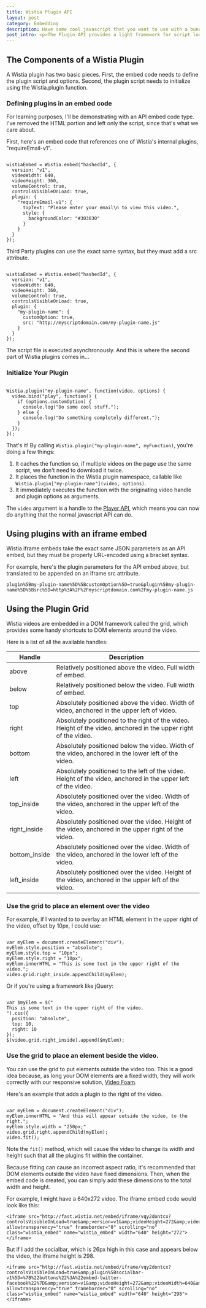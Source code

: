 ```yaml
---
title: Wistia Plugin API
layout: post
category: Embedding
description: Have some cool javascript that you want to use with a bunch of videos? The Plugin API lets you create a simple script package that works with any Wistia embed code.
post_intro: <p>The Plugin API provides a light framework for script loading and initialization on a video, as well as some convenient properties for positioning DOM elements.</p><p>It works with all embed types, including iframes, which means you can even use plugins in systems that don't allow script tags.</p>
---
```



## The Components of a Wistia Plugin

A Wistia plugin has two basic pieces. First, the embed code needs to define the plugin script and options. Second, the plugin script needs to initialize using the Wistia.plugin function.


### Defining plugins in an embed code

For learning purposes, I'll be demonstrating with an API embed code type. I've removed the HTML portion and left only the script, since that's what we care about.

First, here's an embed code that references one of Wistia's internal plugins, "requireEmail-v1".

<pre><code class="language-javascript">
wistiaEmbed = Wistia.embed("hashedId", {
  version: "v1",
  videoWidth: 640,
  videoHeight: 360,
  volumeControl: true,
  controlsVisibleOnLoad: true,
  plugin: {
    "requireEmail-v1": {
      topText: "Please enter your email\n to view this video.",
      style: {
        backgroundColor: "#303030"
      }
    }
  }
});
</code></pre>

Third Party plugins can use the exact same syntax, but they must add a src attribute.

<pre><code class="language-javascript">
wistiaEmbed = Wistia.embed("hashedId", {
  version: "v1",
  videoWidth: 640,
  videoHeight: 360,
  volumeControl: true,
  controlsVisibleOnLoad: true,
  plugin: {
    "my-plugin-name": {
      customOption: true,
      src: "http://myscriptdomain.com/my-plugin-name.js"
    }
  }
});
</code></pre>

The script file is executed asynchronously. And this is where the second part of Wistia plugins comes in...


### Initialize Your Plugin

<pre><code class="language-javascript">
Wistia.plugin("my-plugin-name", function(video, options) {
  video.bind("play", function() {
    if (options.customOption) {
      console.log("Do some cool stuff.");
    } else {
      console.log("Do something completely different.");
    }
  });
});
</code></pre>

That's it! By calling `Wistia.plugin("my-plugin-name", myFunction)`, you're doing a few things:

1. It caches the function so, if multiple videos on the page use the same script, we don't need to download it twice.
2. It places the function in the Wistia.plugin namespace, callable like `Wistia.plugin["my-plugin-name"](video, options)`.
3. It immediately executes the function with the originating video handle and plugin options as arguments.

The `video` argument is a handle to the [Player API](player-api), which means you can now do anything that the normal 
javascript API can do.


## Using plugins with an iframe embed

Wistia iframe embeds take the exact same JSON parameters as an API embed, but they must be properly URL-encoded using a bracket syntax.

For example, here's the plugin parameters for the API embed above, but translated to be appended on an iframe src attribute.

    plugin%5Bmy-plugin-name%5D%5BcustomOption%5D=true&plugin%5Bmy-plugin-name%5D%5Bsrc%5D=http%3A%2F%2Fmyscriptdomain.com%2Fmy-plugin-name.js


## Using the Plugin Grid

Wistia videos are embedded in a DOM framework called the grid, which provides some handy shortcuts to DOM elements around the video.

Here is a list of all the available handles:

Handle          | Description
------          | -----------
above           | Relatively positioned above the video. Full width of embed.
below           | Relatively positioned below the video. Full width of embed.
top             | Absolutely positioned above the video. Width of video, anchored in the upper left of video.
right           | Absolutely positioned to the right of the video. Height of the video, anchored in the upper right of the video.
bottom          | Absolutely positioned below the video. Width of the video, anchored in the lower left of the video.
left            | Absolutely positioned to the left of the video. Height of the video, anchored in the upper left of the video.
top_inside      | Absolutely positioned over the video. Width of the video, anchored in the upper left of the video.
right_inside    | Absolutely positioned over the video. Height of the video, anchored in the upper right of the video.
bottom_inside   | Absolutely positioned over the video. Width of the video, anchored in the lower left of the video.
left_inside     | Absolutely positioned over the video. Height of the video, anchored in the upper left of the video.


### Use the grid to place an element over the video

For example, if I wanted to to overlay an HTML element in the upper right of the video, offset by 10px, I could use:

<pre><code class="language-javascript">
var myElem = document.createElement("div");
myElem.style.position = "absolute";
myElem.style.top = "10px";
myElem.style.right = "10px";
myElem.innerHTML = "This is some text in the upper right of the video.";
video.grid.right_inside.appendChild(myElem);
</code></pre>

Or if you're using a framework like jQuery:

<pre><code class="language-javascript">
var $myElem = $("<div>This is some text in the upper right of the video.</div>").css({
  position: "absolute",
  top: 10,
  right: 10
});
$(video.grid.right_inside).append($myElem);
</code></pre>


### Use the grid to place an element beside the video.

You can use the grid to put elements outside the video too. This is a good idea because, as long 
your DOM elements are a fixed width, they will work correctly with our responsive solution, 
[Video Foam](http://wistia.github.com/demobin/video-foam/).

Here's an example that adds a plugin to the right of the video.

<pre><code class="language-javascript">
var myElem = document.createElement("div");
myElem.innerHTML = "And this will appear outside the video, to the right.";
myElem.style.width = "250px;"
video.grid.right.appendChild(myElem);
video.fit();
</code></pre>

Note the `fit()` method, which will cause the video to change its width and height such that all 
the plugins fit within the container.

Because fitting can cause an incorrect aspect ratio, it's recommended that DOM elements outside 
the video have fixed dimensions. Then, when the embed code is created, you can simply add these 
dimensions to the total width and height.

For example, I might have a 640x272 video. The iframe embed code would look like this:

    <iframe src="http://fast.wistia.net/embed/iframe/vqy2dontcx?controlsVisibleOnLoad=true&amp;version=v1&amp;videoHeight=272&amp;videoWidth=640&amp;volumeControl=true" allowtransparency="true" frameborder="0" scrolling="no" class="wistia_embed" name="wistia_embed" width="640" height="272"></iframe>

But if I add the socialbar, which is 26px high in this case and appears below the video, the iframe height is 298.

    <iframe src="http://fast.wistia.net/embed/iframe/vqy2dontcx?controlsVisibleOnLoad=true&amp;plugin%5Bsocialbar-v1%5D=%7B%22buttons%22%3A%22embed-twitter-facebook%22%7D&amp;version=v1&amp;videoHeight=272&amp;videoWidth=640&amp;volumeControl=true" allowtransparency="true" frameborder="0" scrolling="no" class="wistia_embed" name="wistia_embed" width="640" height="298"></iframe>
